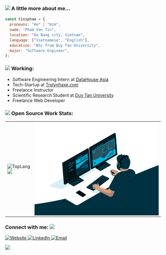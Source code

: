 ### <img src="https://emojis.slackmojis.com/emojis/images/1588315024/8823/hyperkitty.gif?1588315024" width="30px"/> A little more about me...

```js
const tinspham = {
  pronouns: "He" | "Him",
  name: "Pham Van Tin",
  location: "Da Nang city, Vietnam",
  language: ["Vietnamese", "English"],
  education: "BSc from Duy Tan University",
  major: "Software Engineer",
};
```

### <img src="https://media.giphy.com/media/WUlplcMpOCEmTGBtBW/giphy.gif" width="30"> Working:

- Software Engineering Intern at [DataHouse Asia](https://datahouse.asia/)
- Tech-Startup at [Trolynhaxe.com](https://docs.google.com/document/d/1LsIpya08ExY_l_oleha4EQu18UOn9pfEBm8yqmaih7s/edit)
- Freelance Instructor
- Scientific Research Student at [Duy Tan University](https://duytan.edu.vn/)
- Freelance Web Developer

### <img src="https://media.giphy.com/media/VgCDAzcKvsR6OM0uWg/giphy.gif" width="40"> Open Source Work Stats:

<table width="100%"  border="0" cellpadding="0" cellspacing="0">
	<tr>
		<td align="left">
			<img align="left" alt="TopLang" src="https://github-readme-stats.vercel.app/api?username=tinspham209" />
			<img align='left' src="https://github-readme-stats.vercel.app/api/top-langs/?username=anuraghazra&layout=compact" />
		</td>
		<td align="left">
			<img align='right' src="https://github.com/wladimirgrf/wladimirgrf/raw/main/.github/assets/coding.gif"/>
		</td>
	</tr>
</table>

### Connect with me: <img src="https://raw.githubusercontent.com/nguyenthanhlong11/nguyenthanhlong11/master/Assets/handshake.gif" height="30px">

<p>
	<a href="https://tinspham.info/" target="_blank">
		<img alt="Website" src="https://img.shields.io/badge/.-www.tinspham.info-ff69b4?style=flat&logo=google-chrome">
	</a>
	<a href="https://www.linkedin.com/in/phamvantins/" target="_blank">
		<img alt="LinkedIn" src="https://img.shields.io/badge/.-@phamvantins-lightgrey?style=flat&logo=linkedin">
	</a>
	<a href="mailto:tinphamvan123@gmail.com">
		<img alt="Email" src="https://img.shields.io/badge/.-tinphamvan123@gmail.com-orange?style=flat&logo=gmail">
	</a>
</p>
<p align="left">
	<a href="https://github.com/tinspham209">
		<img src="https://komarev.com/ghpvc/?username=tinspham209">
	</a>
</p>
